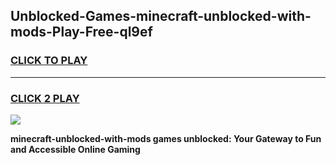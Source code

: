 
## Unblocked-Games-minecraft-unblocked-with-mods-Play-Free-ql9ef
<h3>
<a href="https://premium76.site?title=minecraft-unblocked-with-mods&ref=19M">CLICK TO PLAY</a></h3>
<hr>

<h3>
<a href="https://premium76.site?title=minecraft-unblocked-with-mods&ref=19M">CLICK 2 PLAY</a>
  
</h3>

<a href="https://premium76.site?title=minecraft-unblocked-with-mods&ref=19M"><img src="https://clearcache.store/games.png"></a>


**minecraft-unblocked-with-mods games unblocked: Your Gateway to Fun and Accessible Online Gaming**
